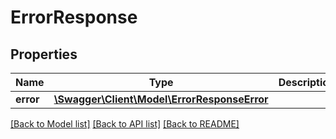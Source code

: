 # ErrorResponse

## Properties
Name | Type | Description | Notes
------------ | ------------- | ------------- | -------------
**error** | [**\Swagger\Client\Model\ErrorResponseError**](ErrorResponseError.md) |  | [optional] 

[[Back to Model list]](../README.md#documentation-for-models) [[Back to API list]](../README.md#documentation-for-api-endpoints) [[Back to README]](../README.md)


